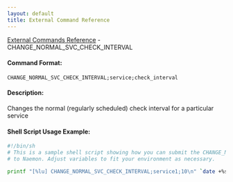 ```yaml
---
layout: default
title: External Command Reference
---
```


<!--
************************************************
* AUTO GENERATED PAGE - USE ./update SCRIPT
************************************************
-->

<span class="glyphicon glyphicon-arrow-up"></span><a href="index.html"> External Commands Reference</a> - CHANGE_NORMAL_SVC_CHECK_INTERVAL<br>


#### Command Format:

`CHANGE_NORMAL_SVC_CHECK_INTERVAL;service;check_interval`

#### Description:

Changes the normal (regularly scheduled) check interval for a particular service

#### Shell Script Usage Example:

```sh
#!/bin/sh
# This is a sample shell script showing how you can submit the CHANGE_NORMAL_SVC_CHECK_INTERVAL command
# to Naemon. Adjust variables to fit your environment as necessary.

printf "[%lu] CHANGE_NORMAL_SVC_CHECK_INTERVAL;service1;10\n" `date +%s` > /var/lib/naemon/naemon.cmd
```



